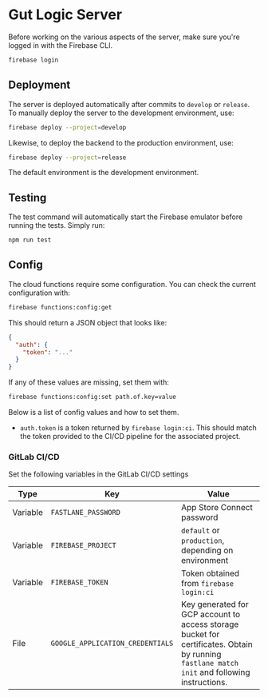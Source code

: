 # Gut Logic Server

Before working on the various aspects of the server, make sure you're logged in with the Firebase CLI.

```sh
firebase login
```

## Deployment

The server is deployed automatically after commits to `develop` or `release`. To manually deploy the server to the development environment, use:

```sh
firebase deploy --project=develop
```

Likewise, to deploy the backend to the production environment, use:

```sh
firebase deploy --project=release
```

The default environment is the development environment.

## Testing

The test command will automatically start the Firebase emulator before running the tests. Simply run:

```sh
npm run test
```

## Config

The cloud functions require some configuration. You can check the current configuration with:

```sh
firebase functions:config:get
```

This should return a JSON object that looks like:

```json
{
  "auth": {
    "token": "..."
  }
}
```

If any of these values are missing, set them with:

```sh
firebase functions:config:set path.of.key=value
```

Below is a list of config values and how to set them.

- `auth.token` is a token returned by `firebase login:ci`. This should match the token provided to the CI/CD pipeline for the associated project.

### GitLab CI/CD

Set the following variables in the GitLab CI/CD settings

| Type     | Key                              | Value                                                                                                                                        |
| -------- | -------------------------------- | -------------------------------------------------------------------------------------------------------------------------------------------- |
| Variable | `FASTLANE_PASSWORD`              | App Store Connect password                                                                                                                   |
| Variable | `FIREBASE_PROJECT`               | `default` or `production`, depending on environment                                                                                          |
| Variable | `FIREBASE_TOKEN`                 | Token obtained from `firebase login:ci`                                                                                                      |
| File     | `GOOGLE_APPLICATION_CREDENTIALS` | Key generated for GCP account to access storage bucket for certificates. Obtain by running `fastlane match init` and following instructions. |
